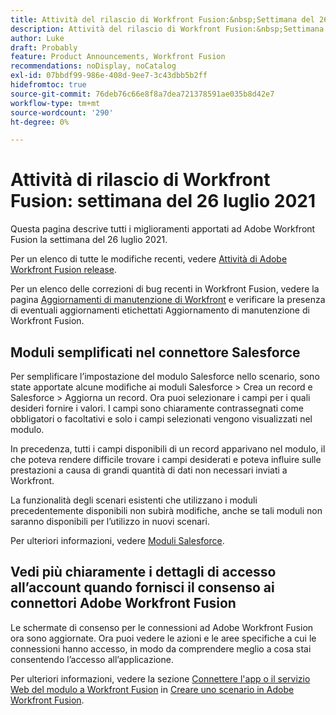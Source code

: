 ```yaml
---
title: Attività del rilascio di Workfront Fusion:&nbsp;Settimana del 26 luglio 2021
description: Attività del rilascio di Workfront Fusion:&nbsp;Settimana del 26 luglio 2021
author: Luke
draft: Probably
feature: Product Announcements, Workfront Fusion
recommendations: noDisplay, noCatalog
exl-id: 07bbdf99-986e-408d-9ee7-3c43dbb5b2ff
hidefromtoc: true
source-git-commit: 76deb76c66e8f8a7dea721378591ae035b8d42e7
workflow-type: tm+mt
source-wordcount: '290'
ht-degree: 0%

---
```


# Attività di rilascio di Workfront Fusion: settimana del 26 luglio 2021

Questa pagina descrive tutti i miglioramenti apportati ad Adobe Workfront Fusion la settimana del 26 luglio 2021.

Per un elenco di tutte le modifiche recenti, vedere [Attività di Adobe Workfront Fusion release](../../../product-announcements/product-releases/fusion-release-activity/fusion-release-activity.md).

Per un elenco delle correzioni di bug recenti in Workfront Fusion, vedere la pagina [Aggiornamenti di manutenzione di Workfront](https://experienceleague.adobe.com/docs/workfront-known-issues/releases/current-updates.html) e verificare la presenza di eventuali aggiornamenti etichettati Aggiornamento di manutenzione di Workfront Fusion.

## Moduli semplificati nel connettore Salesforce

Per semplificare l’impostazione del modulo Salesforce nello scenario, sono state apportate alcune modifiche ai moduli Salesforce > Crea un record e Salesforce > Aggiorna un record. Ora puoi selezionare i campi per i quali desideri fornire i valori. I campi sono chiaramente contrassegnati come obbligatori o facoltativi e solo i campi selezionati vengono visualizzati nel modulo.

In precedenza, tutti i campi disponibili di un record apparivano nel modulo, il che poteva rendere difficile trovare i campi desiderati e poteva influire sulle prestazioni a causa di grandi quantità di dati non necessari inviati a Workfront.

La funzionalità degli scenari esistenti che utilizzano i moduli precedentemente disponibili non subirà modifiche, anche se tali moduli non saranno disponibili per l’utilizzo in nuovi scenari.

Per ulteriori informazioni, vedere [Moduli Salesforce](../../../workfront-fusion/apps-and-their-modules/salesforce-modules.md).

## Vedi più chiaramente i dettagli di accesso all’account quando fornisci il consenso ai connettori Adobe Workfront Fusion

Le schermate di consenso per le connessioni ad Adobe Workfront Fusion ora sono aggiornate. Ora puoi vedere le azioni e le aree specifiche a cui le connessioni hanno accesso, in modo da comprendere meglio a cosa stai consentendo l’accesso all’applicazione.

Per ulteriori informazioni, vedere la sezione [Connettere l&#39;app o il servizio Web del modulo a Workfront Fusion](../../../workfront-fusion/scenarios/create-a-scenario.md#connect) in [Creare uno scenario in Adobe Workfront Fusion](../../../workfront-fusion/scenarios/create-a-scenario.md).


